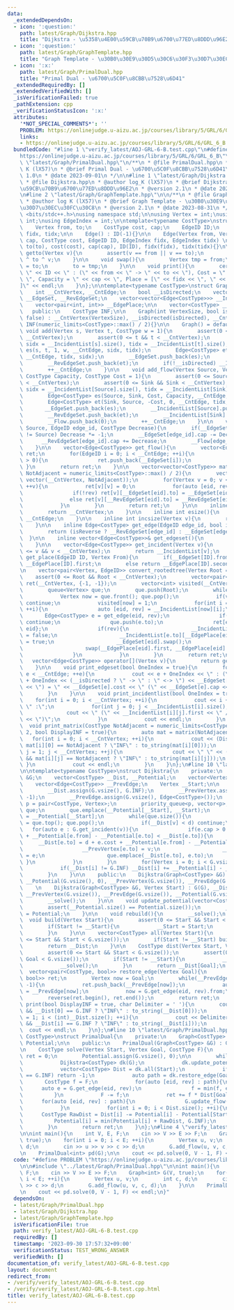 ```yaml
---
data:
  _extendedDependsOn:
  - icon: ':question:'
    path: latest/Graph/Dijkstra.hpp
    title: "Dijkstra - \u5358\u4E00\u59CB\u70B9\u6700\u77ED\u8DDD\u96E2"
  - icon: ':question:'
    path: latest/Graph/GraphTemplate.hpp
    title: "Graph Template - \u30B0\u30E9\u30D5\u30C6\u30F3\u30D7\u30EC\u30FC\u30C8"
  - icon: ':x:'
    path: latest/Graph/PrimalDual.hpp
    title: "Primal Dual - \u6700\u5C0F\u8CBB\u7528\u6D41"
  _extendedRequiredBy: []
  _extendedVerifiedWith: []
  _isVerificationFailed: true
  _pathExtension: cpp
  _verificationStatusIcon: ':x:'
  attributes:
    '*NOT_SPECIAL_COMMENTS*': ''
    PROBLEM: https://onlinejudge.u-aizu.ac.jp/courses/library/5/GRL/6/GRL_6_B
    links:
    - https://onlinejudge.u-aizu.ac.jp/courses/library/5/GRL/6/GRL_6_B
  bundledCode: "#line 1 \"verify_latest/AOJ-GRL-6-B.test.cpp\"\n#define PROBLEM \"\
    https://onlinejudge.u-aizu.ac.jp/courses/library/5/GRL/6/GRL_6_B\"\n\n#line 1\
    \ \"latest/Graph/PrimalDual.hpp\"\n/**\n * @file PrimalDual.hpp\n * @author log\
    \ K (lX57)\n * @brief Primal Dual - \u6700\u5C0F\u8CBB\u7528\u6D41\n * @version\
    \ 1.0\n * @date 2023-09-01\n */\n\n#line 1 \"latest/Graph/Dijkstra.hpp\"\n/**\n\
    \ * @file Dijkstra.hpp\n * @author log_K (lX57)\n * @brief Dijkstra - \u5358\u4E00\
    \u59CB\u70B9\u6700\u77ED\u8DDD\u96E2\n * @version 2.1\n * @date 2023-08-31\n */\n\
    \n#line 2 \"latest/Graph/GraphTemplate.hpp\"\n\n/**\n * @file GraphTemplate.hpp\n\
    \ * @author log K (lX57)\n * @brief Graph Template - \u30B0\u30E9\u30D5\u30C6\u30F3\
    \u30D7\u30EC\u30FC\u30C8\n * @version 2.1\n * @date 2023-08-31\n */\n\n#include\
    \ <bits/stdc++.h>\nusing namespace std;\n\nusing Vertex = int;\nusing EdgeID =\
    \ int;\nusing EdgeIndex = int;\n\ntemplate<typename CostType>\nstruct Edge{\n\
    \    Vertex from, to;\n    CostType cost, cap;\n    EdgeID ID;\n    EdgeIndex\
    \ fidx, tidx;\n\n    Edge() : ID(-1){}\n\n    Edge(Vertex from, Vertex to, CostType\
    \ cap, CostType cost, EdgeID ID, EdgeIndex fidx, EdgeIndex tidx) \n        : from(from),\
    \ to(to), cost(cost), cap(cap), ID(ID), fidx(fidx), tidx(tidx){}\n\n    Vertex\
    \ getto(Vertex v){\n        assert(v == from || v == to);\n        return from\
    \ ^ to ^ v;\n    }\n\n    void swap(){\n        Vertex tmp = from;\n        from\
    \ = to;\n        to = tmp;\n    }\n\n    void print(){\n        cerr << \"Edge\
    \ \" << ID << \" : (\" << from << \" -> \" << to << \"), Cost = \" << cost <<\
    \ \", Capacity = \" << cap << \", Place = [\" << fidx << \", \" << tidx << \"\
    ]\" << endl;\n    }\n};\n\ntemplate<typename CostType>\nstruct Graph{\n    private:\n\
    \    int __CntVertex, __CntEdge;\n    bool __isDirected;\n    vector<Edge<CostType>>\
    \ __EdgeSet, __RevEdgeSet;\n    vector<vector<Edge<CostType>>> __IncidentList;\n\
    \    vector<pair<int, int>> __EdgePlace;\n\n    vector<CostType> __Flow;\n\n \
    \   public:\n    CostType INF;\n\n    Graph(int VertexSize, bool isDirected =\
    \ false) : __CntVertex(VertexSize), __isDirected(isDirected), __CntEdge(0), __IncidentList(VertexSize),\
    \ INF(numeric_limits<CostType>::max() / 2){}\n\n    Graph() = default;\n\n   \
    \ void add(Vertex s, Vertex t, CostType w = 1){\n        assert(0 <= s && s <\
    \ __CntVertex);\n        assert(0 <= t && t < __CntVertex);\n        EdgeIndex\
    \ sidx = __IncidentList[s].size(), tidx = __IncidentList[t].size();\n        Edge<CostType>\
    \ es(s, t, 1, w, __CntEdge, sidx, tidx);\n        Edge<CostType> et(t, s, 1, w,\
    \ __CntEdge, tidx, sidx);\n        __EdgeSet.push_back(es);\n        __IncidentList[s].push_back(es);\n\
    \        __RevEdgeSet.push_back(et);\n        if(!__isDirected) __IncidentList[t].push_back(et);\n\
    \        ++__CntEdge;\n    }\n\n    void add_flow(Vertex Source, Vertex Sink,\
    \ CostType Capacity, CostType Cost = 1){\n        assert(0 <= Source && Source\
    \ < __CntVertex);\n        assert(0 <= Sink && Sink < __CntVertex);\n        EdgeIndex\
    \ sidx = __IncidentList[Source].size(), tidx = __IncidentList[Sink].size();\n\
    \        Edge<CostType> es(Source, Sink, Cost, Capacity, __CntEdge, sidx, tidx);\n\
    \        Edge<CostType> et(Sink, Source, -Cost, 0, __CntEdge, tidx, sidx);\n \
    \       __EdgeSet.push_back(es);\n        __IncidentList[Source].push_back(es);\n\
    \        __RevEdgeSet.push_back(et);\n        __IncidentList[Sink].push_back(et);\n\
    \        __Flow.push_back(0);\n        ++__CntEdge;\n    }\n\n    void update_flow(Vertex\
    \ Source, EdgeID edge_id, CostType Decrease){\n        if(__EdgeSet[edge_id].from\
    \ != Source) Decrease *= -1;\n        __EdgeSet[edge_id].cap -= Decrease;\n  \
    \      __RevEdgeSet[edge_id].cap += Decrease;\n        __Flow[edge_id] += Decrease;\n\
    \    }\n\n    vector<Edge<CostType>> get_flow(){\n        vector<Edge<CostType>>\
    \ ret;\n        for(EdgeID i = 0; i < __CntEdge; ++i){\n            if(__Flow[i]\
    \ > 0){\n                ret.push_back(__EdgeSet[i]);\n            }\n       \
    \ }\n        return ret;\n    }\n\n    vector<vector<CostType>> matrix(CostType\
    \ NotAdjacent = numeric_limits<CostType>::max() / 2){\n        vector ret(__CntVertex,\
    \ vector(__CntVertex, NotAdjacent));\n        for(Vertex v = 0; v < __CntVertex;\
    \ ++v){\n            ret[v][v] = 0;\n            for(auto [eid, rev] : __IncidentList[v]){\n\
    \                if(!rev) ret[v][__EdgeSet[eid].to] = __EdgeSet[eid].cost;\n \
    \               else ret[v][__RevEdgeSet[eid].to] = __RevEdgeSet[eid].cost;\n\
    \            }\n        }\n        return ret;\n    }\n\n    inline int vsize(){\n\
    \        return __CntVertex;\n    }\n\n    inline int esize(){\n        return\
    \ __CntEdge;\n    }\n\n    inline int incsize(Vertex v){\n        return __IncidentList[v].size();\n\
    \    }\n\n    inline Edge<CostType> get_edge(EdgeID edge_id, bool isReverse){\n\
    \        return (isReverse ? __RevEdgeSet[edge_id] : __EdgeSet[edge_id]);\n  \
    \  }\n\n    inline vector<Edge<CostType>>& get_edgeset(){\n        return __EdgeSet;\n\
    \    }\n\n    vector<Edge<CostType>> get_incident(Vertex v){\n        assert(0\
    \ <= v && v < __CntVertex);\n        return __IncidentList[v];\n    }\n\n    EdgeIndex\
    \ get_place(EdgeID ID, Vertex From){\n        if(__EdgeSet[ID].from == From) return\
    \ __EdgePlace[ID].first;\n        else return __EdgePlace[ID].second;\n    }\n\
    \n    vector<pair<Vertex, EdgeID>> convert_rootedtree(Vertex Root = 0){\n    \
    \    assert(0 <= Root && Root < __CntVertex);\n        vector<pair<Vertex, EdgeID>>\
    \ ret(__CntVertex, {-1, -1});\n        vector<int> visited(__CntVertex, 0);\n\
    \        queue<Vertex> que;\n        que.push(Root);\n        while(que.size()){\n\
    \            Vertex now = que.front(); que.pop();\n            if(visited[now])\
    \ continue;\n            visited[now] = 1;\n            for(int i = 0; i < __IncidentList[now].size();\
    \ ++i){\n                auto [eid, rev] = __IncidentList[now][i];\n         \
    \       Edge<CostType> e = get_edge(eid, rev);\n                if(visited[e.to])\
    \ continue;\n                que.push(e.to);\n                ret[e.to] = {now,\
    \ eid};\n                if(rev){\n                    __IncidentList[e.from][__EdgePlace[eid].second].second\
    \ = false;\n                    __IncidentList[e.to][__EdgePlace[eid].first].second\
    \ = true;\n                    __EdgeSet[eid].swap();\n                    __RevEdgeSet[eid].swap();\n\
    \                    swap(__EdgePlace[eid].first, __EdgePlace[eid].second);\n\
    \                }\n            }\n        }\n        return ret;\n    }\n\n \
    \   vector<Edge<CostType>> operator[](Vertex v){\n        return get_incident(v);\n\
    \    }\n\n    void print_edgeset(bool OneIndex = true){\n        for(int e = 0;\
    \ e < __CntEdge; ++e){\n            cout << e + OneIndex << \" : (\" << __EdgeSet[e].from\
    \ + OneIndex << (__isDirected ? \" -> \" : \" <-> \") << __EdgeSet[e].to + OneIndex\
    \ << \") = \" << __EdgeSet[e].cost << \" (\" << __EdgeSet[e].cap << \")\" << endl;\n\
    \        }\n    }\n\n    void print_incidentlist(bool OneIndex = true){\n    \
    \    for(int i = 0; i < __CntVertex; ++i){\n            cout << i + OneIndex <<\
    \ \" :\";\n            for(int j = 0; j < __IncidentList[i].size(); ++j){\n  \
    \              cout << \" (\" << __IncidentList[i][j].first << \" / \" << __IncidentList[i][j].second\
    \ << \")\";\n            }\n            cout << endl;\n        }\n    }\n\n  \
    \  void print_matrix(CostType NotAdjacent = numeric_limits<CostType>::max() /\
    \ 2, bool DisplayINF = true){\n        auto mat = matrix(NotAdjacent);\n     \
    \   for(int i = 0; i < __CntVertex; ++i){\n            cout << (DisplayINF &&\
    \ mat[i][0] == NotAdjacent ? \"INF\" : to_string(mat[i][0]));\n            for(int\
    \ j = 1; j < __CntVertex; ++j){\n                cout << \" \" << (DisplayINF\
    \ && mat[i][j] == NotAdjacent ? \"INF\" : to_string(mat[i][j]));\n           \
    \ }\n            cout << endl;\n        }\n    }\n};\n#line 10 \"latest/Graph/Dijkstra.hpp\"\
    \n\ntemplate<typename CostType>\nstruct Dijkstra{\n    private:\n    Graph<CostType>\
    \ &G;\n    vector<CostType> __Dist, __Potential;\n    vector<Vertex> __PrevVertex;\n\
    \    vector<Edge<CostType>> __PrevEdge;\n    Vertex __Start;\n\n    void __solve(){\n\
    \        __Dist.assign(G.vsize(), G.INF);\n        __PrevVertex.assign(G.vsize(),\
    \ -1);\n        __PrevEdge.assign(G.vsize(), Edge<CostType>());\n        using\
    \ p = pair<CostType, Vertex>;\n        priority_queue<p, vector<p>, greater<p>>\
    \ que;\n        que.emplace(__Potential[__Start], __Start);\n        __Dist[__Start]\
    \ = __Potential[__Start];\n        while(que.size()){\n            auto [d, v]\
    \ = que.top(); que.pop();\n            if(__Dist[v] < d) continue;\n         \
    \   for(auto e : G.get_incident(v)){\n                if(e.cap > 0 && d + e.cost\
    \ + __Potential[e.from] - __Potential[e.to] < __Dist[e.to]){\n               \
    \     __Dist[e.to] = d + e.cost + __Potential[e.from] - __Potential[e.to];\n \
    \                   __PrevVertex[e.to] = v;\n                    __PrevEdge[e.to]\
    \ = e;\n                    que.emplace(__Dist[e.to], e.to);\n               \
    \ }\n            }\n        }\n        for(Vertex i = 0; i < G.vsize(); ++i){\n\
    \            if(__Dist[i] != G.INF) __Dist[i] += __Potential[i] - __Potential[__Start];\n\
    \        }\n    }\n\n    public:\n    Dijkstra(Graph<CostType> &G) : G(G), __Dist(G.vsize()),\
    \ __Potential(G.vsize(), 0), __PrevVertex(G.vsize()), __PrevEdge(G.vsize()), __Start(-1){}\n\
    \    \n    Dijkstra(Graph<CostType> &G, Vertex Start) : G(G), __Dist(G.vsize()),\
    \ __PrevVertex(G.vsize()), __PrevEdge(G.vsize()), __Potential(G.vsize(), 0), __Start(Start){\n\
    \        __solve();\n    }\n\n    void update_potential(vector<CostType> Potential){\n\
    \        assert(__Potential.size() == Potential.size());\n        __Potential\
    \ = Potential;\n    }\n\n    void rebuild(){\n        __solve();\n    }\n\n  \
    \  void build(Vertex Start){\n        assert(0 <= Start && Start < G.vsize());\n\
    \        if(Start != __Start){\n            __Start = Start;\n            __solve();\n\
    \        }\n    }\n\n    vector<CostType> all(Vertex Start){\n        assert(0\
    \ <= Start && Start < G.vsize());\n        if(Start != __Start) build(Start);\n\
    \        return __Dist;\n    }\n\n    CostType dist(Vertex Start, Vertex Goal){\n\
    \        assert(0 <= Start && Start < G.vsize());\n        assert(0 <= Goal &&\
    \ Goal < G.vsize());\n        if(Start != __Start){\n            __Start = Start;\n\
    \            __solve();\n        }\n        return __Dist[Goal];\n    }\n\n  \
    \  vector<pair<CostType, bool>> restore_edge(Vertex Goal){\n        vector<pair<CostType,\
    \ bool>> ret;\n        Vertex now = Goal;\n        while(__PrevEdge[now].ID !=\
    \ -1){\n            ret.push_back(__PrevEdge[now]);\n            auto [eid, rev]\
    \ = __PrevEdge[now];\n            now = G.get_edge(eid, rev).from;\n        }\n\
    \        reverse(ret.begin(), ret.end());\n        return ret;\n    }\n\n    void\
    \ print(bool DisplayINF = true, char Delimiter = ' '){\n        cout << (DisplayINF\
    \ && __Dist[0] == G.INF ? \"INF\" : to_string(__Dist[0]));\n        for(int i\
    \ = 1; i < (int)__Dist.size(); ++i){\n            cout << Delimiter << (DisplayINF\
    \ && __Dist[i] == G.INF ? \"INF\" : to_string(__Dist[i]));\n        }\n      \
    \  cout << endl;\n    }\n};\n#line 10 \"latest/Graph/PrimalDual.hpp\"\n\ntemplate<typename\
    \ CostType>\nstruct PrimalDual{\n    private:\n    Graph<CostType> &G;\n    vector<CostType>\
    \ Potential;\n\n    public:\n    PrimalDual(Graph<CostType> &G) : G(G), Potential(G.vsize()){}\n\
    \n    CostType solve(Vertex Start, Vertex Goal, CostType F){\n        CostType\
    \ ret = 0;\n        Potential.assign(G.vsize(), 0);\n\n        while(F > 0){\n\
    \            Dijkstra<CostType> dk(G);\n            dk.update_potential(Potential);\n\
    \            vector<CostType> Dist = dk.all(Start);\n            if(Dist[Goal]\
    \ == G.INF) return -1;\n            auto path = dk.restore_edge(Goal);\n     \
    \       CostType f = F;\n            for(auto [eid, rev] : path){\n          \
    \      auto e = G.get_edge(eid, rev);\n                f = min(f, e.cap);\n  \
    \          }\n            F -= f;\n            ret += f * Dist[Goal];\n      \
    \      for(auto [eid, rev] : path){\n                G.update_flow(eid, rev, f);\n\
    \            }\n            for(int i = 0; i < Dist.size(); ++i){\n          \
    \      CostType RawDist = Dist[i] -= Potential[i] - Potential[Start];\n      \
    \          Potential[i] = min(Potential[i] + RawDist, G.INF);\n            }\n\
    \        }\n        return ret;\n    }\n};\n#line 4 \"verify_latest/AOJ-GRL-6-B.test.cpp\"\
    \n\nint main(){\n    int V, E, F;\n    cin >> V >> E >> F;\n    Graph<int> G(V,\
    \ true);\n    for(int i = 0; i < E; ++i){\n        Vertex u, v;\n        int c,\
    \ d;\n        cin >> u >> v >> c >> d;\n        G.add_flow(u, v, c, d);\n    }\n\
    \n    PrimalDual<int> pd(G);\n\n    cout << pd.solve(0, V - 1, F) << endl;\n}\n"
  code: "#define PROBLEM \"https://onlinejudge.u-aizu.ac.jp/courses/library/5/GRL/6/GRL_6_B\"\
    \n\n#include \"../latest/Graph/PrimalDual.hpp\"\n\nint main(){\n    int V, E,\
    \ F;\n    cin >> V >> E >> F;\n    Graph<int> G(V, true);\n    for(int i = 0;\
    \ i < E; ++i){\n        Vertex u, v;\n        int c, d;\n        cin >> u >> v\
    \ >> c >> d;\n        G.add_flow(u, v, c, d);\n    }\n\n    PrimalDual<int> pd(G);\n\
    \n    cout << pd.solve(0, V - 1, F) << endl;\n}"
  dependsOn:
  - latest/Graph/PrimalDual.hpp
  - latest/Graph/Dijkstra.hpp
  - latest/Graph/GraphTemplate.hpp
  isVerificationFile: true
  path: verify_latest/AOJ-GRL-6-B.test.cpp
  requiredBy: []
  timestamp: '2023-09-30 17:57:32+09:00'
  verificationStatus: TEST_WRONG_ANSWER
  verifiedWith: []
documentation_of: verify_latest/AOJ-GRL-6-B.test.cpp
layout: document
redirect_from:
- /verify/verify_latest/AOJ-GRL-6-B.test.cpp
- /verify/verify_latest/AOJ-GRL-6-B.test.cpp.html
title: verify_latest/AOJ-GRL-6-B.test.cpp
---
```

